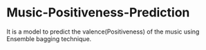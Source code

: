 # Music-Positiveness-Prediction
It is a model to predict the valence(Positiveness) of the music using Ensemble bagging technique.
